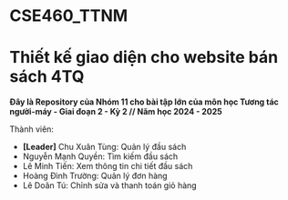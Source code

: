 # CSE460_TTNM

# Thiết kế giao diện cho website bán sách 4TQ

**Đây là Repository của Nhóm 11 cho bài tập lớn của môn học Tương tác người-máy - Giai đoạn 2 - Kỳ 2 // Năm học 2024 - 2025**

Thành viên:
* **[Leader]** Chu Xuân Tùng: Quản lý đầu sách
* Nguyễn Mạnh Quyền: Tìm kiếm đầu sách
* Lê Minh Tiến: Xem thông tin chi tiết đầu sách
* Hoàng Đình Trường: Quản lý đơn hàng
* Lê Doãn Tú: Chỉnh sửa và thanh toán giỏ hàng
